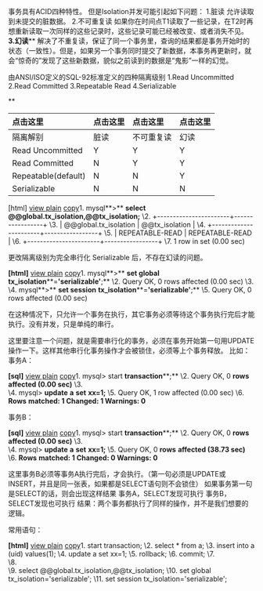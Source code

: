 事务具有ACID四种特性。
但是Isolation并发可能引起如下问题：
1.脏读
允许读取到未提交的脏数据。
2.不可重复读
如果你在时间点T1读取了一些记录，在T2时再想重新读取一次同样的这些记录时，这些记录可能已经被改变、或者消失不见。
**3.幻读****
解决了不重复读，保证了同一个事务里，查询的结果都是事务开始时的状态（一致性）。但是，如果另一个事务同时提交了新数据，本事务再更新时，就会“惊奇的”发现了这些新数据，貌似之前读到的数据是“鬼影”一样的幻觉。

由ANSI/ISO定义的SQL-92标准定义的四种隔离级别
1.Read Uncommitted
2.Read Committed
3.Repeatable Read
4.Serializable

**

| 点击这里            | 点击这里 | 点击这里   | 点击这里 |
| :------------------ | :------- | :--------- | :------- |
| 隔离解别            | 脏读     | 不可重复读 | 幻读     |
| Read Uncommitted    | Y        | Y          | Y        |
| Read Committed      | N        | Y          | Y        |
| Repeatable(default) | N        | N          | Y        |
| Serializable        | N        | N          | N        |






[html] [view plain](http://blog.csdn.net/webnoties/article/details/50668110#) [copy](http://blog.csdn.net/webnoties/article/details/50668110#)1. mysql**>** **select @@global.tx_isolation,@@tx_isolation;** 
\2. +-----------------------+-----------------+ 
\3. | @@global.tx_isolation | @@tx_isolation | 
\4. +-----------------------+-----------------+ 
\5. | REPEATABLE-READ    | REPEATABLE-READ | 
\6. +-----------------------+-----------------+ 
\7. 1 row in set (0.00 sec) 

更改隔离级别为完全串行化 Serializable 后，不存在幻读的问题。



**[html]** [view plain](http://blog.csdn.net/webnoties/article/details/50668110#) [copy](http://blog.csdn.net/webnoties/article/details/50668110#)1. mysql**>** **set global** **tx_isolation****=****'serializable'****;** 
\2. Query OK, 0 rows affected (0.00 sec) 
\3.  
\4. mysql**>** **set session** **tx_isolation****=****'serializable'****;** 
\5. Query OK, 0 rows affected (0.00 sec) 

在这种情况下，只允许一个事务在执行，其它事务必须等待这个事务执行完后才能执行。没有并发，只是单纯的串行。

这里要注意一个问题，就是需要串行化的事务，必须在事务开始第一句用UPDATE操作一下。这样其他串行化事务操作才会被锁住，必须等上个事务释放。
比如：
事务A：

**[sql]** [view plain](http://blog.csdn.net/webnoties/article/details/50668110#) [copy](http://blog.csdn.net/webnoties/article/details/50668110#)1. mysql> start **transaction****;** 
\2. Query OK, 0 **rows** **affected (0.00 sec)** 
\3.  
\4. mysql> **update** **a** **set** **xx=1;** 
\5. Query OK, 1 row affected (0.00 sec) 
\6. **Rows** **matched: 1 Changed: 1 Warnings: 0** 



事务B：

**[sql]** [view plain](http://blog.csdn.net/webnoties/article/details/50668110#) [copy](http://blog.csdn.net/webnoties/article/details/50668110#)1. mysql> start **transaction****;** 
\2. Query OK, 0 **rows** **affected (0.00 sec)** 
\3.  
\4. mysql> **update** **a** **set** **xx=1;** 
\5. Query OK, 0 **rows** **affected (38.73 sec)** 
\6. **Rows** **matched: 1 Changed: 0 Warnings: 0** 



这里事务B必须等事务A执行完后，才会执行。（第一句必须是UPDATE或INSERT，并且是同一张表，如果都是SELECT语句则不会锁住）
如果事务第一句是SELECT的话，则会出现这样结果
事务A，SELECT发现可执行
事务B，SELECT发现也可执行
结果：两个事务都执行了同样的操作，并不是我们想要的逻辑。


常用语句：

**[html]** [view plain](http://blog.csdn.net/webnoties/article/details/50668110#) [copy](http://blog.csdn.net/webnoties/article/details/50668110#)1. start transaction; 
\2.   select * from a; 
\3.   insert into a (uid) values(1); 
\4.   update a set xx=1; 
\5. rollback; 
\6. commit; 
\7.  
\8.  
\9. select @@global.tx_isolation,@@tx_isolation; 
\10. set global tx_isolation='serializable'; 
\11. set session tx_isolation='serializable';   